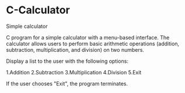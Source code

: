 # C-Calculator
Simple calculator

C program for a simple calculator with a menu-based interface. The calculator allows users to perform basic arithmetic operations (addition, subtraction, multiplication, and division) on two numbers.

Display a list to the user with the following options:

1.Addition
2.Subtraction
3.Multiplication
4.Division
5.Exit

If the user chooses "Exit", the program terminates.

